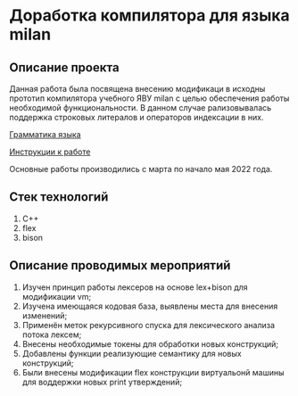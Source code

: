 # Доработка компилятора для языка milan

## Описание проекта

Данная работа была посвящена внесению модификаци в исходны прототип компилятора учебного ЯВУ milan с целью обеспечения работы необходимой функциональности.
В данном случае рализовывалась поддержка строковых литералов и операторов индексации в них.

[Грамматика языка](documentation%2Fgrammar.md)

[Инструкции к работе](documentation%2Fhowtouse.md)


Основные работы производились с марта по начало мая 2022 года.

## Стек технологий
1. C++
2. flex
3. bison

## Описание проводимых мероприятий
1. Изучен принцип работы лексеров на основе lex+bison для модификации vm;
2. Изучена имеющаяся кодовая база, выявлены места для внесения изменений;
3. Применён меток рекурсивного спуска для лексического анализа потока лексем;
4. Внесены необходимые токены для обработки новых конструкций;
5. Добавлены функции реализующие семантику для новых конструкций;
6. Были внесены модификации flex конструкции виртуальонй машины для воддержки новых print утверждений;
